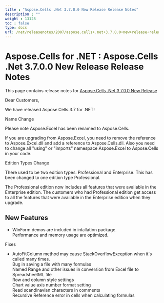 ```yaml
---
title : "Aspose.Cells .Net 3.7.0.0 New Release Release Notes" 
description : "" 
weight : 13128 
toc : false
type: docs
url: /net/releasenotes/2007/aspose.cells+.net+3.7.0.0+new+release+release+notes/
---
```


# Aspose.Cells for .NET : Aspose.Cells .Net 3.7.0.0 New Release Release Notes


This page contains release notes for [Aspose.Cells .Net 3.7.0.0 New Release](http://www.aspose.com/downloads/cells/net/new-releases/aspose.cells-.net-3.7.0.0-new-release/)

Dear Customers,

We have released Aspose.Cells 3.7 for .NET!

Name Change

Please note Aspose.Excel has been renamed to Aspose.Cells.

If you are upgrading from Aspose.Excel, you need to remove the reference to Aspose.Excel.dll and add a reference to Aspose.Cells.dll. Also you need to change all "using" or "imports" namespace Aspose.Excel to Aspose.Cells in your code.

Edition Types Change

There used to be two edition types: Professional and Enterprise. This has been changed to one edition type Professional.

The Professional edition now includes all features that were available in the Enterprise edition. The customers who had Professional edition get access to all the features that were available in the Enterprise edition when they upgrade.

## New Features

*   WinForm demos are included in intallation package.  
    Performance and memory usage are optimized.

Fixes

*   AutoFitColumn method may cause StackOverflowException when it's called many times.  
    Bug in saving a file with many formulas  
    Named Range and other issues in conversion from Excel file to SpreadsheetML file  
    Row and column style settings  
    Chart value axis number format setting  
    Read scandinavian characters in comments  
    Recursive Reference error in cells when calculating formulas

